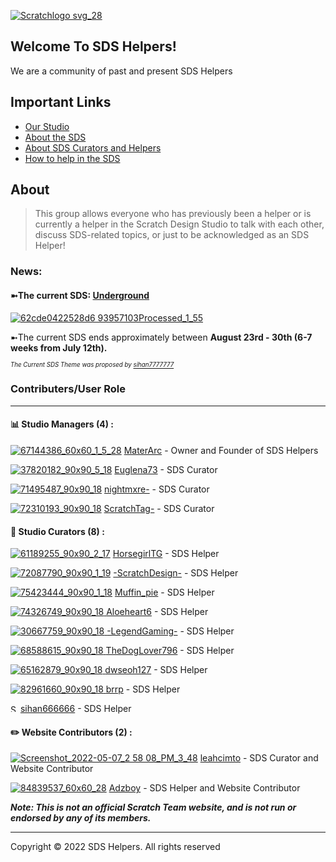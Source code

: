 <link rel="icon" href="PATH/TO/Screenshot 2022-05-07 4.33.45 PM (1).png" type="image/x-icon">

[![Scratchlogo svg_28](https://user-images.githubusercontent.com/105017592/167304570-fc95ce77-370a-4cb7-836d-cca53dbeca7d.png)](https://scratch.mit.edu/studios/31464146)




## Welcome To SDS Helpers! 

We are a community of past and present SDS Helpers

## Important Links
- [Our Studio](https://scratch.mit.edu/studios/31464146/)
- [About the SDS](https://en.scratch-wiki.info/wiki/Scratch_Design_Studio)
- [About SDS Curators and Helpers](https://en.scratch-wiki.info/wiki/Scratch_Design_Studio_Curator)
- [How to help in the SDS](https://scratch.mit.edu/projects/413689067/)
 
## About
> This group allows everyone who has previously been a helper or is currently a helper in the Scratch Design Studio to talk with each other, discuss SDS-related topics, or just to be acknowledged as an SDS Helper!

### News: 


#### ➼The current SDS: [Underground](https://scratch.mit.edu/studios/31865836)

[![62cde0422528d6 93957103Processed_1_55](https://user-images.githubusercontent.com/105017592/180339848-50bd865a-0e9f-4ffa-bef5-18e99a268793.png)](https://scratch.mit.edu/studios/31865836/)






➼The current SDS ends approximately between **August 23rd - 30th (6-7 weeks from July 12th).**

<sub><sub>*The Current SDS Theme was proposed by [sihan7777777](https://scratch.mit.edu/users/sihan7777777/)*</sub></sub>




### Contributers/User Role
-------------------------------------------------
#### 📊 Studio Managers (4) :
[![67144386_60x60_1_5_28](https://user-images.githubusercontent.com/105017592/180075895-3ea5677f-4739-4688-9671-2a48e17e59be.png)](https://scratch.mit.edu/users/MaterArc/)
[MaterArc](https://scratch.mit.edu/users/MaterArc/) - Owner and Founder of SDS Helpers


[![37820182_90x90_5_18](https://user-images.githubusercontent.com/105017592/180074841-970a2b6a-29ff-4498-ab60-3a98943f3079.jpeg)](https://scratch.mit.edu/users/Euglena73/)
[Euglena73](https://scratch.mit.edu/users/Euglena73/) - SDS Curator


[![71495487_90x90_18](https://user-images.githubusercontent.com/105017592/167267906-7b74e986-a716-45b8-9f77-534298f5c250.jpeg)](https://scratch.mit.edu/users/nightmxre-)
[nightmxre-](https://scratch.mit.edu/users/nightmxre-) - SDS Curator


[![72310193_90x90_18](https://user-images.githubusercontent.com/105017592/167268036-fe2ab9dc-2c9d-427e-9ae3-629d3c407334.png)](https://scratch.mit.edu/users/ScratchTag-/)
[ScratchTag-](https://scratch.mit.edu/users/ScratchTag-/)  - SDS Curator



#### 👥 Studio Curators (8) :
[![61189255_90x90_2_17](https://user-images.githubusercontent.com/105017592/180336559-c4794cd5-1a95-46aa-8378-e8a564dae3a2.png)](https://scratch.mit.edu/users/horsegirltg/)
[HorsegirlTG](https://scratch.mit.edu/users/HorseGirlTG/) - SDS Helper


[![72087790_90x90_1_19](https://user-images.githubusercontent.com/105017592/180336920-638341e4-9559-4635-b98b-cc5ed9f350a3.jpeg)](https://scratch.mit.edu/users/-ScratchDesign-/)
[-ScratchDesign-](https://scratch.mit.edu/users/-ScratchDesign-/) - SDS Helper


[![75423444_90x90_1_18](https://user-images.githubusercontent.com/105017592/180614734-2f6475a9-4344-456a-beba-e56965d953ba.png)](https://scratch.mit.edu/users/Muffin_pie/)
[Muffin_pie](https://scratch.mit.edu/users/Muffin_pie/) - SDS Helper


[![74326749_90x90_18](https://user-images.githubusercontent.com/105017592/180878275-b188986f-5a7d-48ed-b0ba-6f5945ddc658.jpeg)
](https://scratch.mit.edu/users/Aloeheart6/)
[Aloeheart6](https://scratch.mit.edu/users/Aloeheart6/) - SDS Helper


[![30667759_90x90_18](https://user-images.githubusercontent.com/105017592/180878492-3f8a439b-7691-4d87-b817-c5463a225a4c.png)
](https://scratch.mit.edu/users/-LegendGaming-/)
[-LegendGaming-](https://scratch.mit.edu/users/-LegendGaming-/) - SDS Helper


[![68588615_90x90_18](https://user-images.githubusercontent.com/105017592/180878729-d1b0ec89-2b6c-4344-a025-cc7a5a79ac9c.png)
](https://scratch.mit.edu/users/TheDogLover796/)
[TheDogLover796](https://scratch.mit.edu/users/TheDogLover796/) - SDS Helper


[![65162879_90x90_18](https://user-images.githubusercontent.com/105017592/180879019-985cbf66-8b66-4456-9f6f-7b4cd30d6210.png)
](https://scratch.mit.edu/users/dwseoh127/)
[dwseoh127](https://scratch.mit.edu/users/dwseoh127/) - SDS Helper


[![82961660_90x90_18](https://user-images.githubusercontent.com/105017592/180879224-59ddfc98-e526-408e-b826-ea1fc91123a8.png)
](https://scratch.mit.edu/users/brrp/)
[brrp](https://scratch.mit.edu/users/brrp/) - SDS Helper

 [<img width="12" alt="Screen_Shot_2022-07-30_at_9 47 37_AM_1_29" src="https://user-images.githubusercontent.com/105017592/181917442-3a0b511c-e9a9-457e-8f62-381417f6a338.png">](https://scratch.mit.edu/users/sihan666666/)
[sihan666666](https://scratch.mit.edu/users/sihan666666/) - SDS Helper

#### ✏️ Website Contributors (2) :

[![Screenshot_2022-05-07_2 58 08_PM_3_48](https://user-images.githubusercontent.com/105017592/167268269-83ba2365-8beb-4c50-936a-947de93dde97.png)](https://scratch.mit.edu/users/leahcimto/)
[leahcimto](https://scratch.mit.edu/users/leahcimto/) - SDS Curator and Website Contributor


[![84839537_60x60_28](https://user-images.githubusercontent.com/105017592/180089695-1b66a93b-99eb-440e-ad78-b906bddcfa1a.png)](https://scratch.mit.edu/users/adzboy/)
[Adzboy](https://scratch.mit.edu/users/adzboy/) - SDS Helper and Website Contributor 


***Note: This is not an official Scratch Team website, and is not run or endorsed by any of its members.***

-------------------------------------------------
Copyright © 2022 SDS Helpers. All rights reserved
